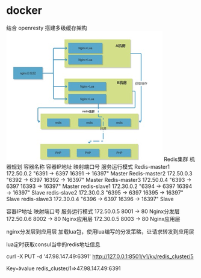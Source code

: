 # docker
结合 openresty 搭建多级缓存架构
![Image](https://github.com/lijiefeng-lee/docker/blob/master/cache_project/img/%E6%9E%B6%E6%9E%84.png)
Redis集群
机器规划
容器名称	容器IP地址	映射端口号	服务运行模式
Redis-master1	172.50.0.2	"6391 -> 6397
16391 -> 16397"	Master
Redis-master2	172.50.0.3	"6392 -> 6397
16392 -> 16397"	Master
Redis-master3	172.50.0.4	"6393 -> 6397
16393 -> 16397"	Master
redis-slave1	172.30.0.2	"6394 -> 6397
16394 -> 16397"	Slave
redis-slave2	172.30.0.3	"6395 -> 6397
16395 -> 16397"	Slave
redis-slave3	172.30.0.4	"6396 -> 6397
16396 -> 16397"	Slave


容器IP地址	映射端口号	服务运行模式
172.50.0.5	8001 -> 80	Nginx分发层
172.50.0.6	8002 -> 80	Nginx应用层
172.30.0.5	8003 -> 80	Nginx应用层


nginx分发层到应用层
加载lua包，使用lua编写的分发策略，让请求转发到应用层

lua定时获取consul当中的redis地址信息
 
curl  -X  PUT  -d  '47.98.147.49:6391'  http://127.0.0.1:8501/v1/kv/redis_cluster/5

Key=》value
redis_cluster/1=>47.98.147.49:6391
